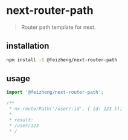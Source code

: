 # next-router-path
> Router path template for next.

## installation
```bash
npm install -S @feizheng/next-router-path
```

## usage
```js
import '@feizheng/next-router-path';

/**
 * nx.routerPath('/user/:id', { id: 123 });
 *
 * result:
 * /user/123
 * /
```
